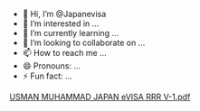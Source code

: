 - 👋 Hi, I’m @Japanevisa
- 👀 I’m interested in ...
- 🌱 I’m currently learning ...
- 💞️ I’m looking to collaborate on ...
- 📫 How to reach me ...
- 😄 Pronouns: ...
- ⚡ Fun fact: ...

<!---
Japanevisa/Japanevisa is a ✨ special ✨ repository because its `README.md` (this file) appears on your GitHub profile.
You can click the Preview link to take a look at your changes.
--->
[USMAN MUHAMMAD JAPAN eVISA RRR V-1.pdf](https://github.com/user-attachments/files/16841708/USMAN.MUHAMMAD.JAPAN.eVISA.RRR.V-1.pdf)
